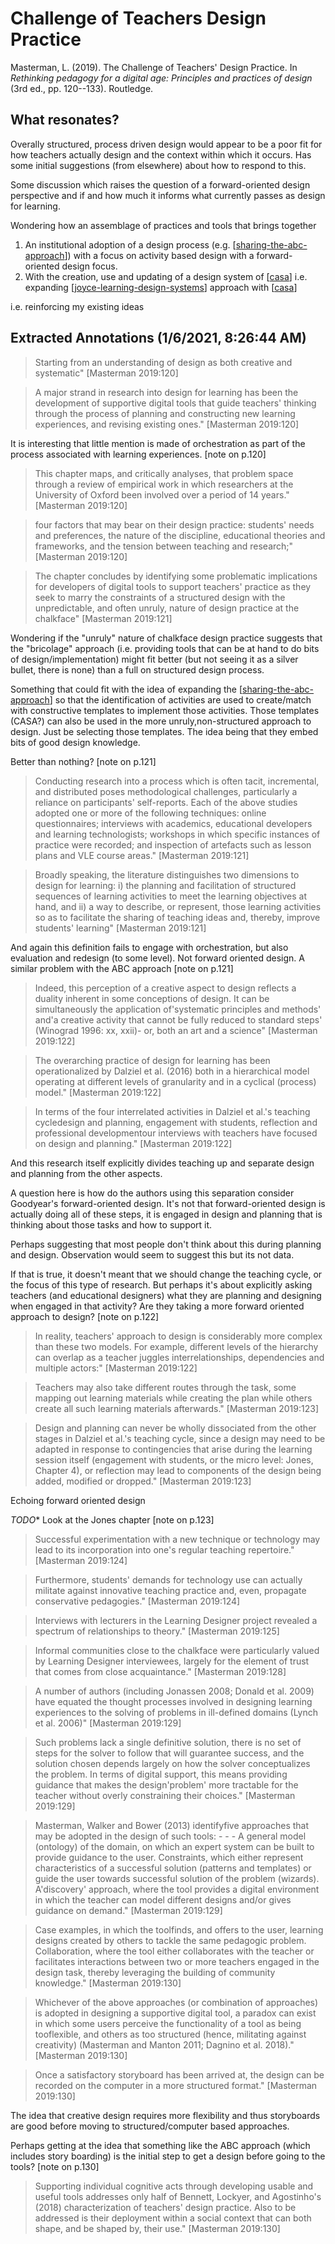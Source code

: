 # Challenge of Teachers Design Practice

Masterman, L. (2019). The Challenge of Teachers' Design Practice. In *Rethinking pedagogy for a digital age: Principles and practices of design* (3rd ed., pp. 120--133). Routledge.

## What resonates?

Overally structured, process driven design would appear to be a poor fit for how teachers actually design and the context within which it occurs. Has some initial suggestions (from elsewhere) about how to respond to this.

Some discussion which raises the question of a forward-oriented design perspective and if and how much it informs what currently passes as design for learning.

Wondering how an assemblage of practices and tools that brings together 

1. An institutional adoption of a design process (e.g. [[sharing-the-abc-approach]]) with a focus on activity based design with a forward-oriented design focus.
2. With the creation, use and updating of a design system of [[casa]] i.e. expanding [[joyce-learning-design-systems]] approach with [[casa]]

i.e. reinforcing my existing ideas

## Extracted Annotations (1/6/2021, 8:26:44 AM)

> Starting from an understanding of design as both creative and systematic" [Masterman 2019:120]

> A major strand in research into design for learning has been the development of supportive digital tools that guide teachers' thinking through the process of planning and constructing new learning experiences, and revising existing ones." [Masterman 2019:120]

It is interesting that little mention is made of orchestration as part of the process associated with learning experiences. [note on p.120]

> This chapter maps, and critically analyses, that problem space through a review of empirical work in which researchers at the University of Oxford been involved over a period of 14 years." [Masterman 2019:120]

> four factors that may bear on their design practice: students' needs and preferences, the nature of the discipline, educational theories and frameworks, and the tension between teaching and research;" [Masterman 2019:120]

> The chapter concludes by identifying some problematic implications for developers of digital tools to support teachers' practice as they seek to marry the constraints of a structured design with the unpredictable, and often unruly, nature of design practice at the chalkface" [Masterman 2019:121]

Wondering if the "unruly" nature of chalkface design practice suggests that the "bricolage" approach (i.e. providing tools that can be at hand to do bits of design/implementation) might fit better (but not seeing it as a silver bullet, there is none) than a full on structured design process.

Something that could fit with the idea of expanding the [[sharing-the-abc-approach]] so that the identification of activities are used to create/match with constructive templates to implement those activities. Those templates (CASA?) can also be used in the more unruly,non-structured approach to design. Just be selecting those templates. The idea being that they embed bits of good design knowledge.

Better than nothing? [note on p.121]

> Conducting research into a process which is often tacit, incremental, and distributed poses methodological challenges, particularly a reliance on participants' self-reports. Each of the above studies adopted one or more of the following techniques: online questionnaires; interviews with academics, educational developers and learning technologists; workshops in which specific instances of practice were recorded; and inspection of artefacts such as lesson plans and VLE course areas." [Masterman 2019:121]

> Broadly speaking, the literature distinguishes two dimensions to design for learning: i) the planning and facilitation of structured sequences of learning activities to meet the learning objectives at hand, and ii) a way to describe, or represent, those learning activities so as to facilitate the sharing of teaching ideas and, thereby, improve students' learning" [Masterman 2019:121]

And again this definition fails to engage with orchestration, but also evaluation and redesign (to some level). Not forward oriented design. A similar problem with the ABC approach [note on p.121]

> Indeed, this perception of a creative aspect to design reflects a duality inherent in some conceptions of design. It can be simultaneously the application of'systematic principles and methods' and'a creative activity that cannot be fully reduced to standard steps' (Winograd 1996: xx, xxii)- or, both an art and a science" [Masterman 2019:122]

> The overarching practice of design for learning has been operationalized by Dalziel et al. (2016) both in a hierarchical model operating at different levels of granularity and in a cyclical (process) model." [Masterman 2019:122]

> In terms of the four interrelated activities in Dalziel et al.'s teaching cycledesign and planning, engagement with students, reflection and professional developmentour interviews with teachers have focused on design and planning." [Masterman 2019:122]

And this research itself explicitly divides teaching up and separate design and planning from the other aspects.

A question here is how do the authors using this separation consider Goodyear's forward-oriented design. It's not that forward-oriented design is actually doing all of these steps, it is engaged in design and planning that is thinking about those tasks and how to support it.

Perhaps suggesting that most people don't think about this during planning and design. Observation would seem to suggest this but its not data.

If that is true, it doesn't meant that we should change the teaching cycle, or the focus of this type of research. But perhaps it's about explicitly asking teachers (and educational designers) what they are planning and designing when engaged in that activity? Are they taking a more forward oriented approach to design? [note on p.122]

> In reality, teachers' approach to design is considerably more complex than these two models. For example, different levels of the hierarchy can overlap as a teacher juggles interrelationships, dependencies and multiple actors:" [Masterman 2019:122]

> Teachers may also take different routes through the task, some mapping out learning materials while creating the plan while others create all such learning materials afterwards." [Masterman 2019:123]

> Design and planning can never be wholly dissociated from the other stages in Dalziel et al.'s teaching cycle, since a design may need to be adapted in response to contingencies that arise during the learning session itself (engagement with students, or the micro level: Jones, Chapter 4), or reflection may lead to components of the design being added, modified or dropped." [Masterman 2019:123]

Echoing forward oriented design

*TODO** Look at the Jones chapter [note on p.123]

> Successful experimentation with a new technique or technology may lead to its incorporation into one's regular teaching repertoire." [Masterman 2019:124]

> Furthermore, students' demands for technology use can actually militate against innovative teaching practice and, even, propagate conservative pedagogies." [Masterman 2019:124]

> Interviews with lecturers in the Learning Designer project revealed a spectrum of relationships to theory." [Masterman 2019:125]

> Informal communities close to the chalkface were particularly valued by Learning Designer interviewees, largely for the element of trust that comes from close acquaintance." [Masterman 2019:128]

> A number of authors (including Jonassen 2008; Donald et al. 2009) have equated the thought processes involved in designing learning experiences to the solving of problems in ill-defined domains (Lynch et al. 2006)" [Masterman 2019:129]

> Such problems lack a single definitive solution, there is no set of steps for the solver to follow that will guarantee success, and the solution chosen depends largely on how the solver conceptualizes the problem. In terms of digital support, this means providing guidance that makes the design'problem' more tractable for the teacher without overly constraining their choices." [Masterman 2019:129]

> Masterman, Walker and Bower (2013) identifyfive approaches that may be adopted in the design of such tools: - - - A general model (ontology) of the domain, on which an expert system can be built to provide guidance to the user. Constraints, which either represent characteristics of a successful solution (patterns and templates) or guide the user towards successful solution of the problem (wizards). A'discovery' approach, where the tool provides a digital environment in which the teacher can model different designs and/or gives guidance on demand." [Masterman 2019:129]

> Case examples, in which the toolfinds, and offers to the user, learning designs created by others to tackle the same pedagogic problem. Collaboration, where the tool either collaborates with the teacher or facilitates interactions between two or more teachers engaged in the design task, thereby leveraging the building of community knowledge." [Masterman 2019:130]

> Whichever of the above approaches (or combination of approaches) is adopted in designing a supportive digital tool, a paradox can exist in which some users perceive the functionality of a tool as being tooflexible, and others as too structured (hence, militating against creativity) (Masterman and Manton 2011; Dagnino et al. 2018)." [Masterman 2019:130]

> Once a satisfactory storyboard has been arrived at, the design can be recorded on the computer in a more structured format." [Masterman 2019:130]

The idea that creative design requires more flexibility and thus storyboards are good before moving to structured/computer based approaches.

Perhaps getting at the idea that something like the ABC approach (which includes story boarding) is the initial step to get a design before going to the tools? [note on p.130]

> Supporting individual cognitive acts through developing usable and useful tools addresses only half of Bennett, Lockyer, and Agostinho's (2018) characterization of teachers' design practice. Also to be addressed is their deployment within a social context that can both shape, and be shaped by, their use." [Masterman 2019:130]


[//begin]: # "Autogenerated link references for markdown compatibility"
[sharing-the-abc-approach]: sharing-the-abc-approach "Sharing the ABC Approach"
[casa]: ../casa "Contextually Appropriate Scaffolding Assemblages (CASA)"
[joyce-learning-design-systems]: joyce-learning-design-systems "Joyce Learning Design Systems"
[//end]: # "Autogenerated link references"
[//begin]: # "Autogenerated link references for markdown compatibility"
[sharing-the-abc-approach]: sharing-the-abc-approach "Sharing the ABC Approach"
[casa]: ../casa "Contextually Appropriate Scaffolding Assemblages (CASA)"
[joyce-learning-design-systems]: joyce-learning-design-systems "Joyce Learning Design Systems"
[casa]: ../casa "Contextually Appropriate Scaffolding Assemblages (CASA)"
[sharing-the-abc-approach]: sharing-the-abc-approach "Sharing the ABC Approach"
[//end]: # "Autogenerated link references"